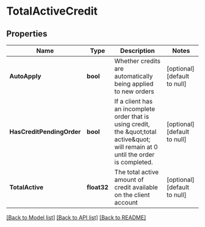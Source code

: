 # TotalActiveCredit

## Properties
Name | Type | Description | Notes
------------ | ------------- | ------------- | -------------
**AutoApply** | **bool** | Whether credits are automatically being applied to new orders | [optional] [default to null]
**HasCreditPendingOrder** | **bool** | If a client has an incomplete order that is using credit, the \&quot;total active\&quot; will remain at 0 until the order is completed. | [optional] [default to null]
**TotalActive** | **float32** | The total active amount of credit available on the client account | [optional] [default to null]

[[Back to Model list]](../README.md#documentation-for-models) [[Back to API list]](../README.md#documentation-for-api-endpoints) [[Back to README]](../README.md)


